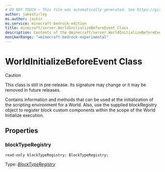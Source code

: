 ```yaml
---
# DO NOT TOUCH — This file was automatically generated. See https://github.com/mojang/minecraftapidocsgenerator to modify descriptions, examples, etc.
author: jakeshirley
ms.author: jashir
ms.service: minecraft-bedrock-edition
title: minecraft/server.WorldInitializeBeforeEvent Class
description: Contents of the @minecraft/server.WorldInitializeBeforeEvent class.
monikerRange: "=minecraft-bedrock-experimental"
---
```

# WorldInitializeBeforeEvent Class

> [!CAUTION]
> This class is still in pre-release.  Its signature may change or it may be removed in future releases.

Contains information and methods that can be used at the initialization of the scripting environment for a World. Also, use the supplied blockRegistry object to register block custom components within the scope of the World Initialize execution.

## Properties

### **blockTypeRegistry**
`read-only blockTypeRegistry: BlockTypeRegistry;`

Type: [*BlockTypeRegistry*](BlockTypeRegistry.md)
